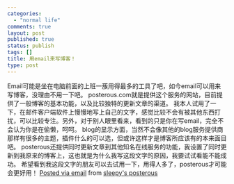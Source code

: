 ```yaml
--- 
categories: 
  - "normal life"
comments: true
layout: post
published: true
status: publish
tags: []
title: 用email来写博客！
type: post
---
```

Email可能是坐在电脑前面的上班一蔟用得最多的工具了吧，如今email可以用来写博客，没理由不用一下吧。
posterous.com就是提供这个服务的网站，目前提供了一般博客的基本功能，以及比较独特的更新文章的渠道。<!--more-->
我本人试用了一下，在邮件客户端软件上慢慢地写上自己的文字，感觉比较不会有被其他东西打扰，可以比较专注。另外，对于别人眼里看来，看到的只是你在写email，完全不会认为你是在偷懒，呵呵。
blog的显示方面，当然不会像其他的blog服务提供商那样有很多的主题，插件什么的可以选，但或许这样才是博客所应该有的本来面目吧。
posterous还提供同时更新文章到其他知名在线服务的功能，我设置了同时更新到我原来的博客上，这也就是为什么我写这段文字的原因，我要试试看能不能成功。
希望看到我这段文字的朋友可以去试用一下，用得人多了，posterous才可能会更好用！
<a href="http://posterous.com">Posted via email</a> from <a href="http://sleepy.posterous.com/email-131">sleepy's posterous</a>
